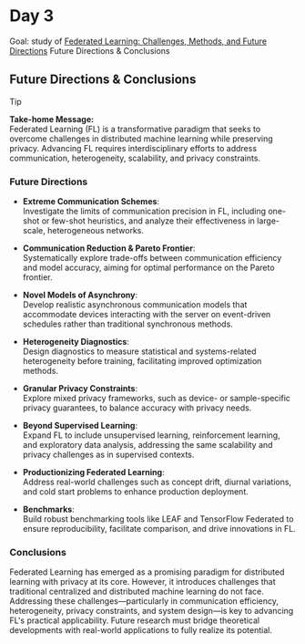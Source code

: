 # Day 3

Goal: study of [Federated Learning: Challenges, Methods, and Future Directions](https://arxiv.org/pdf/1908.07873) Future Directions & Conclusions

## Future Directions & Conclusions

> [!TIP]  
> **Take-home Message:**  
> Federated Learning (FL) is a transformative paradigm that seeks to overcome challenges in distributed machine learning while preserving privacy. Advancing FL requires interdisciplinary efforts to address communication, heterogeneity, scalability, and privacy constraints.

### Future Directions
- **Extreme Communication Schemes**:  
  Investigate the limits of communication precision in FL, including one-shot or few-shot heuristics, and analyze their effectiveness in large-scale, heterogeneous networks.

- **Communication Reduction & Pareto Frontier**:  
  Systematically explore trade-offs between communication efficiency and model accuracy, aiming for optimal performance on the Pareto frontier.

- **Novel Models of Asynchrony**:  
  Develop realistic asynchronous communication models that accommodate devices interacting with the server on event-driven schedules rather than traditional synchronous methods.

- **Heterogeneity Diagnostics**:  
  Design diagnostics to measure statistical and systems-related heterogeneity before training, facilitating improved optimization methods.

- **Granular Privacy Constraints**:  
  Explore mixed privacy frameworks, such as device- or sample-specific privacy guarantees, to balance accuracy with privacy needs.

- **Beyond Supervised Learning**:  
  Expand FL to include unsupervised learning, reinforcement learning, and exploratory data analysis, addressing the same scalability and privacy challenges as in supervised contexts.

- **Productionizing Federated Learning**:  
  Address real-world challenges such as concept drift, diurnal variations, and cold start problems to enhance production deployment.

- **Benchmarks**:  
  Build robust benchmarking tools like LEAF and TensorFlow Federated to ensure reproducibility, facilitate comparison, and drive innovations in FL.

### Conclusions
Federated Learning has emerged as a promising paradigm for distributed learning with privacy at its core. However, it introduces challenges that traditional centralized and distributed machine learning do not face. Addressing these challenges—particularly in communication efficiency, heterogeneity, privacy constraints, and system design—is key to advancing FL's practical applicability. Future research must bridge theoretical developments with real-world applications to fully realize its potential.
